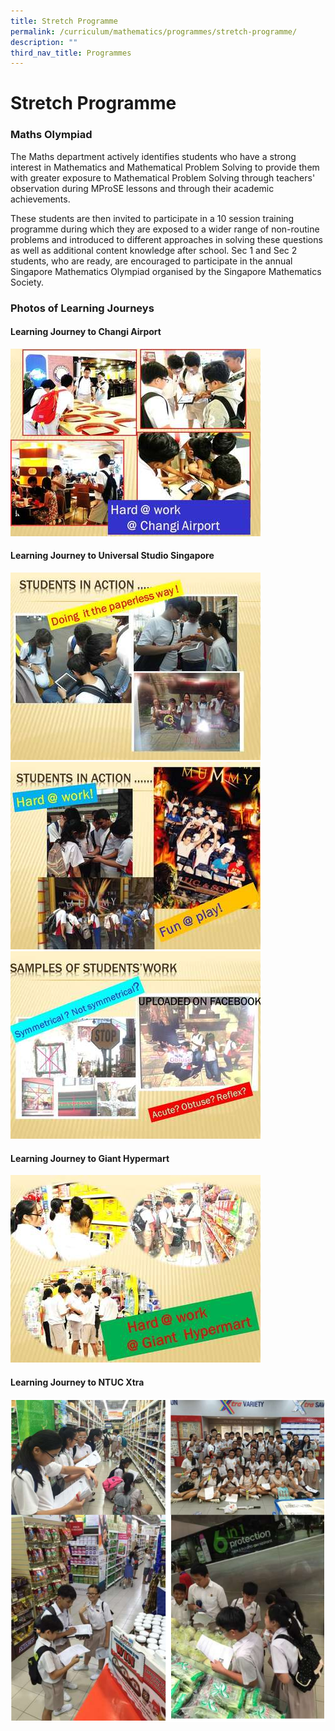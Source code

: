 ```yaml
---
title: Stretch Programme
permalink: /curriculum/mathematics/programmes/stretch-programme/
description: ""
third_nav_title: Programmes
---
```

Stretch Programme
=================

### Maths Olympiad


The Maths department actively identifies students who have a strong interest in Mathematics and Mathematical Problem Solving to provide them with greater exposure to Mathematical Problem Solving through teachers' observation during MProSE lessons and through their academic achievements.  

These students are then invited to participate in a 10 session training programme during which they are exposed to a wider range of non-routine problems and introduced to different approaches in solving these questions as well as additional content knowledge after school. Sec 1 and Sec 2 students, who are ready, are encouraged to participate in the annual Singapore Mathematics Olympiad organised by the Singapore Mathematics Society.


### Photos of Learning Journeys

#### Learning Journey to Changi Airport

![](/images/01.jpg)


#### Learning Journey to Universal Studio Singapore

![](/images/02.jpg)
![](/images/03.jpg)
![](/images/04.jpg)


#### Learning Journey to Giant Hypermart

![](/images/06.jpg)

#### Learning Journey to NTUC Xtra

![](/images/learning%20journey%20to%20ntuc%20xtra.png)